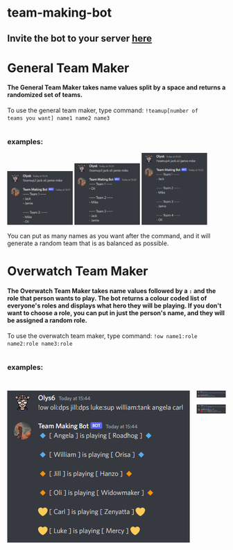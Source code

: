 # team-making-bot

<h2>Invite the bot to your server <a href="https://discord.com/oauth2/authorize?client_id=973226470086410320&permissions=274878031936&scope=bot">here</a></h2>

# General Team Maker

<h4>The General Team Maker takes name values split by a space and returns a randomized set of teams.</h4>

To use the general team maker, type command: <code>!teamup[number of teams you want] name1 name2 name3</code>

<div style="display: flex; flex-direction: column;">
    <h3>examples:</h3>
    <div>
        <img src="assets\GeneralTeamMaker\2TeamMakerEx.png" style="width: 30%" >
        <img src="assets\GeneralTeamMaker\3TeamMakerEx.png" style="width: 30%">
        <img src="assets\GeneralTeamMaker\4TeamMakerEx.png" style="width: 30%">
    </div>
</div>
<p></p>
You can put as many names as you want after the command, and it will generate a random team that is as balanced as possible.

# Overwatch Team Maker

<h4>The Overwatch Team Maker takes name values followed by a <code>:</code> and the role that person wants to play. The bot returns a colour coded list of everyone's roles and displays what hero they will be playing. If you don't want to choose a role, you can put in just the person's name, and they will be assigned a random role.</h4>

To use the overwatch team maker, type command: <code>!ow name1:role name2:role name3:role</code>

<div style="display: flex; flex-direction: column;">
    <h3>examples:</h3>
    <p></p>
    <div style="display: flex; flex-direction: row-reverse; gap:1rem; ">
        <div style="display: flex; flex-direction: column; gap: 1rem">
            <img src="assets\OverwatchTeamMaker\OwOv6TeamMakerEx.png" >
            <img src="assets\OverwatchTeamMaker\OwTeamMakerTooManyEx.png">
        </div>
        <img src="assets\OverwatchTeamMaker\OwTeamMakerEx.png" >
    </div>
</div>
